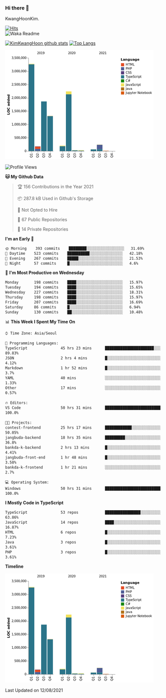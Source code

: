 ### Hi there 👋

KwangHoonKim.

[![Hits](https://hits.seeyoufarm.com/api/count/incr/badge.svg?url=https%3A%2F%2Fgithub.com%2Frhkdgns95)](https://hits.seeyoufarm.com)  
![Waka Readme](https://github.com/rhkdgns95/rhkdgns95/workflows/Waka%20Readme/badge.svg)

[![KimKwangHoon github stats](https://github-readme-stats.vercel.app/api?username=rhkdgns95&show_icons=true)](https://github.com/rhkdgns95/github-readme-stats)   [![Top Langs](https://github-readme-stats.vercel.app/api/top-langs/?username=rhkdgns95&layout=compact)](https://github.com/rhkdgns95/github-readme-stats)   


![Chart not found](https://raw.githubusercontent.com/rhkdgns95/rhkdgns95/master/charts/bar_graph.png) 



<!--START_SECTION:waka-->
![Profile Views](http://img.shields.io/badge/Profile%20Views-7-blue)

**🐱 My Github Data** 

> 🏆 156 Contributions in the Year 2021
 > 
> 📦 287.8 kB Used in Github's Storage 
 > 
> 🚫 Not Opted to Hire
 > 
> 📜 67 Public Repositories 
 > 
> 🔑 14 Private Repositories  
 > 
**I'm an Early 🐤** 

```text
🌞 Morning    393 commits    ████████░░░░░░░░░░░░░░░░░   31.69% 
🌆 Daytime    523 commits    ██████████░░░░░░░░░░░░░░░   42.18% 
🌃 Evening    267 commits    █████░░░░░░░░░░░░░░░░░░░░   21.53% 
🌙 Night      57 commits     █░░░░░░░░░░░░░░░░░░░░░░░░   4.6%

```
📅 **I'm Most Productive on Wednesday** 

```text
Monday       198 commits    ████░░░░░░░░░░░░░░░░░░░░░   15.97% 
Tuesday      194 commits    ████░░░░░░░░░░░░░░░░░░░░░   15.65% 
Wednesday    227 commits    ████░░░░░░░░░░░░░░░░░░░░░   18.31% 
Thursday     198 commits    ████░░░░░░░░░░░░░░░░░░░░░   15.97% 
Friday       207 commits    ████░░░░░░░░░░░░░░░░░░░░░   16.69% 
Saturday     86 commits     █░░░░░░░░░░░░░░░░░░░░░░░░   6.94% 
Sunday       130 commits    ██░░░░░░░░░░░░░░░░░░░░░░░   10.48%

```


📊 **This Week I Spent My Time On** 

```text
⌚︎ Time Zone: Asia/Seoul

💬 Programming Languages: 
TypeScript               45 hrs 23 mins      ██████████████████████░░░   89.83% 
JSON                     2 hrs 4 mins        █░░░░░░░░░░░░░░░░░░░░░░░░   4.12% 
Markdown                 1 hr 52 mins        █░░░░░░░░░░░░░░░░░░░░░░░░   3.7% 
YAML                     40 mins             ░░░░░░░░░░░░░░░░░░░░░░░░░   1.33% 
Other                    17 mins             ░░░░░░░░░░░░░░░░░░░░░░░░░   0.57%

🔥 Editors: 
VS Code                  50 hrs 31 mins      █████████████████████████   100.0%

🐱‍💻 Projects: 
contest-frontend         25 hrs 17 mins      ████████████░░░░░░░░░░░░░   50.05% 
jangbuda-backend         18 hrs 35 mins      █████████░░░░░░░░░░░░░░░░   36.8% 
bankda-k-backend         2 hrs 13 mins       █░░░░░░░░░░░░░░░░░░░░░░░░   4.41% 
jangbuda-front-end       1 hr 48 mins        █░░░░░░░░░░░░░░░░░░░░░░░░   3.58% 
bankda-k-frontend        1 hr 21 mins        ░░░░░░░░░░░░░░░░░░░░░░░░░   2.7%

💻 Operating System: 
Windows                  50 hrs 31 mins      █████████████████████████   100.0%

```

**I Mostly Code in TypeScript** 

```text
TypeScript               53 repos            ████████████████░░░░░░░░░   63.86% 
JavaScript               14 repos            ████░░░░░░░░░░░░░░░░░░░░░   16.87% 
HTML                     6 repos             █░░░░░░░░░░░░░░░░░░░░░░░░   7.23% 
Java                     3 repos             █░░░░░░░░░░░░░░░░░░░░░░░░   3.61% 
PHP                      3 repos             █░░░░░░░░░░░░░░░░░░░░░░░░   3.61%

```


**Timeline**

![Chart not found](https://raw.githubusercontent.com/rhkdgns95/rhkdgns95/master/charts/bar_graph.png) 


 Last Updated on 12/08/2021
<!--END_SECTION:waka-->
